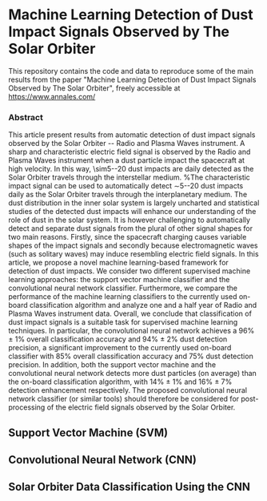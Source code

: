 # Machine Learning Detection of Dust Impact Signals Observed by The Solar Orbiter
This repository contains the code and data to reproduce some of the main results from the paper "Machine Learning Detection of Dust Impact Signals Observed by The Solar Orbiter", freely accessible at https://www.annales.com/

### Abstract
This article present results from automatic detection of dust impact signals observed by the Solar Orbiter -- Radio and Plasma Waves instrument. 
A sharp and characteristic electric field signal is observed by the Radio and Plasma Waves instrument when a dust particle impact the spacecraft at high velocity. In this way, \sim5--20 dust impacts are daily detected as the Solar Orbiter travels through the interstellar medium. %The characteristic impact signal can be used to automatically detect $\sim$5--20 dust impacts daily as the Solar Orbiter travels through the interplanetary medium. 
The dust distribution in the inner solar system is largely uncharted and statistical studies of the detected dust impacts will enhance our understanding of the role of dust in the solar system. 
It is however challenging to automatically detect and separate dust signals from the plural of other signal shapes for two main reasons. Firstly, since the spacecraft charging causes variable shapes of the impact signals and secondly because electromagnetic waves (such as solitary waves) may induce resembling electric field signals.
In this article, we propose a novel machine learning-based framework for detection of dust impacts. We consider two different supervised machine learning approaches: the support vector machine classifier and the convolutional neural network classifier. Furthermore, we compare the performance of the machine learning classifiers to the currently used on-board classification algorithm and analyze one and a half year of Radio and Plasma Waves instrument data.
Overall, we conclude that classification of dust impact signals is a suitable task for supervised machine learning techniques. In particular, the convolutional neural network achieves a 96% $\pm$ 1% overall classification accuracy and 94\% $\pm$ 2\% dust detection precision, a significant improvement to the currently used on-board classifier with 85\% overall classification accuracy and 75\% dust detection precision. In addition, both the support vector machine and the convolutional neural network detects more dust particles (on average) than the on-board classification algorithm, with 14\% $\pm$ 1\% and 16\% $\pm$ 7\% detection enhancement respectively.
The proposed convolutional neural network classifier (or similar tools) should therefore be considered for post-processing of the electric field signals observed by the Solar Orbiter.  

## Support Vector Machine (SVM) 

## Convolutional Neural Network (CNN)

## Solar Orbiter Data Classification Using the CNN 
